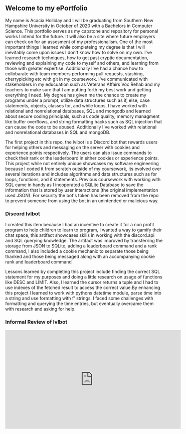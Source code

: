 ## Welcome to my ePortfolio

My name is Acacia Holliday and I will be graduating from Southern New Hampshire University in October of 2020 with a Bachelors in Computer Science. This portfolio serves as my capstone and repository for personal works I intend for the future. It will also be a site where future employers can check on for an assesment of my professionalism. One of the most important things I learned while completeing my degree is that I will inevitably come upon issues I don't know how to solve on my own. I've learned research techniques, how to get past cryptic documentation, reviewing and explaining my code to myself and others, and learning from those with greater expertise. Additionally I've had a chance how to collobarate with team members performing pull requests, stashing, cherrypicking etc with git in my coursework. I've communicated with stakeholders in my educuation such as Veterans Affairs Voc Rehab and my teachers to make sure that I am putting forth my best work and getting everything I need. My degree has given me the chance to create my programs under a prompt, utilize data structures such as if, else, case statements, objects, classes for, and while loops, I have worked with relational and nonrelational databases, SQL and mongodb and learned about secure coding principals, such as code quality, memory managment like buffer overflows,  and string formatting hacks such as SQL injection that can cause the code to be abused.  Additionally I've worked with relational and nonrelational databases in SQL and mongoDB.

The first project in this repo, the lvlbot is a Discord bot that rewards users for helping others and messaging on the server with cookies and experience points respectively. The users can also issue commands to check their rank or the leaderboard in either cookies or experience points. This project while not entirely unique showcases my software engineering because I coded it from scratch outside of my coursework, its evolved over several iterations and includes algorithms and data structures such as for loops, functions, and if statements. Previous coursework with working with SQL came in handy as I incoporated a SQLite Database to save the information that is stored by user interactions (the original implementation used JSON). For security the bot's token has been removed from the repo to prevent someone from using the bot in an unintended or malicious way.   

### Discord lvlbot 
I created this item because I had an incentive to create it for a non profit program to help children to learn to program, I wanted a way to gamify their chat space, this artifact showcases skills in working with the discord.api and SQL querying knowledge. The artifact was improved by transferring the storage from JSON to SQLite, adding a leaderboard command and a rank command, I also included a cookie mechanic to separate those being thanked and those being messaged along with an accompanying cookie rank and leaderboard command

Lessons learned by completing this project include finding the correct SQL statement for my purposes and doing a little research on usage of functions like DESC and LIMIT. Also, l learned the cursor returns a tuple and I had to use indexes of the fetched result to access the correct value.By enhancing this project I learned to work with pythons datetime module, parse time into a string and use formatting with f' strings. I faced some challenges with formatting and querying the time entries, but eventually overcame them with research and asking for help. 

### Informal Review of lvlbot
<iframe width="560" height="315" src="https://www.youtube.com/embed/s2IMH-FK2EA" frameborder="0" allow="accelerometer; autoplay; encrypted-media; gyroscope; picture-in-picture" allowfullscreen></iframe>


